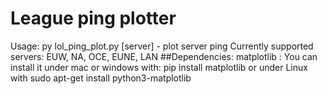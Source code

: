 # League ping plotter
Usage: py lol_ping_plot.py [server] - plot server ping
Currently supported servers: EUW, NA, OCE, EUNE, LAN
##Dependencies:
matplotlib : 
You can install it under mac or windows with:
pip install matplotlib
or under Linux with
sudo apt-get install python3-matplotlib